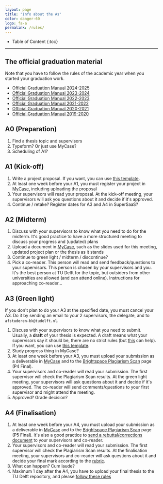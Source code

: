 ```yaml
---
layout: page
title: "Info about the As"
color: danger-60
logo: fa-a
permalink: /rules/
---
```


<div class="box" markdown="1"> 

* Table of Content
{:toc}

</div>

- - -

<section id="gradmanual">
</section>

## The official graduation material

Note that you have to follow the rules of the academic year when you started your graduation work.

- [Official Graduation Manual 2024-2025](GraduationManualGeomatics2024-2025.pdf)
- [Official Graduation Manual 2023-2024](GraduationManualGeomatics2023-2024.pdf)
- [Official Graduation Manual 2022-2023](GraduationManualGeomatics2022-2023.pdf)
- [Official Graduation Manual 2021-2022](GraduationManualGeomatics2021-2022.pdf)
- [Official Graduation Manual 2020-2021](GraduationManualGeomatics2020-2021.pdf)
- [Official Graduation Manual 2019-2020](GraduationManualGeomatics2019-2020.pdf)
   

## A0 (Preparation)

<!-- <div data-tf-live="01JRAE19NS8QBE1VGW9C8GXWNS"></div><script src="//embed.typeform.com/next/embed.js"></script> -->

<!-- - Register your MSc graduation project in [MyCase](https://mycase.tudelft.nl), including supervisors, planned dates and a short project proposal -->

1. Find a thesis topic and supervisors
2. Typeform? Or just use MyCase?
3. Scheduling of A1?

## A1 (Kick-off)

1. Write a project proposal. If you want, you can use [this template](../templates/#proposal).
2. At least one week before your A1, you must register your project in [MyCase](https://mycase.tudelft.nl), including uploading the proposal
3. Your supervisors will read your proposal. At the kick-off meeting, your supervisors will ask you questions about it and decide if it's approved.
4. Continue / retake? Register dates for A3 and A4 in SuperSaaS?

## A2 (Midterm)

1. Discuss with your supervisors to know what you need to do for the midterm. It's good practice to have a more structured meeting to discuss your progress and (updated) plans
2. Upload a document in [MyCase](https://mycase.tudelft.nl), such as the slides used for this meeting, updated project plan or the thesis as it stands
3. Continue to green light / midterm / discontinue?
4. Pick a co-reader. This person will read and send feedback/questions to your supervisors. This person is chosen by your supervisors and you. It's the best person at TU Delft for the topic, but outsiders from other universities are allowed (and can attend online). Instructions for approaching co-reader...

## A3 (Green light)

<i class="fa-solid fa-triangle-exclamation"></i> If you don't plan to do your A3 at the specified date, you must cancel your A3. Do it by sending an email to your 2 supervisors, the delegate, and to `afstuderen-bk@tudelft.nl`.

1. Discuss with your supervisors to know what you need to submit. Usually, a **draft** of your thesis is expected. A draft means what your supervisors say it should be, there are no strict rules (but [this](https://3d.bk.tudelft.nl/courses/geo2020/faq/#what-is-a-complete-draft-at-p4) can help). If you want, you can use [this template](../templates/#thesis).
2. Study progress thing in MyCase?
3. At least one week before your A3, you must upload your submission as a deliverable in [MyCase](https://mycase.tudelft.nl) and to the [Brightspace Plagiarism Scan](https://brightspace.tudelft.nl/d2l/home/47493) page (P4 Final).
4. Your supervisors and co-reader will read your submission. The first supervisor will check the Plagiarism Scan results. At the green light meeting, your supervisors will ask questions about it and decide if it's approved. The co-reader will send comments/questions to your first supervisor and might attend the meeting. 
5. Approved? Grade decision?


## A4 (Finalisation)

1. At least one week before your A4, you must upload your submission as a deliverable in [MyCase](https://mycase.tudelft.nl) and to the [Brightspace Plagiarism Scan](https://brightspace.tudelft.nl/d2l/home/47493) page (P5 Final). It's also a good practice to [send a rebuttal/corrections document](https://3d.bk.tudelft.nl/courses/geo2020/tips/#with-the-p5-thesis-submit-a-rebuttalcorrections-document) to your supervisors and co-reader.
2. Your supervisors and co-reader will read your submission. The first supervisor will check the Plagiarism Scan results. At the finalisation meeting, your supervisors and co-reader will ask questions about it and decide your final mark according to the [rubric](../rubric/).
3. What can happen? Cum laude?
3. Maximum 1 day after the A4, you have to upload your final thesis to the TU Delft repository, and please [follow these rules](https://3d.bk.tudelft.nl/courses/geo2020/faq/#how-to-upload-your-final-thesis-to-the-tud-repository)